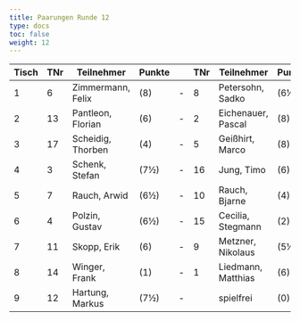```yaml
---
title: Paarungen Runde 12
type: docs
toc: false
weight: 12
---
```


| Tisch | TNr | Teilnehmer          | Punkte |   | TNr | Teilnehmer          | Punkte | Ergebnis |
|-------|-----|---------------------|--------|---|-----|---------------------|--------|----------|
| 1     | 6   | Zimmermann, Felix   | (8)    | - | 8   | Petersohn, Sadko    | (6½)   | 1 - 0    |
| 2     | 13  | Pantleon, Florian   | (6)    | - | 2   | Eichenauer, Pascal  | (8)    | 0 - 1    |
| 3     | 17  | Scheidig, Thorben   | (4)    | - | 5   | Geißhirt, Marco     | (8)    | 0 - 1    |
| 4     | 3   | Schenk, Stefan      | (7½)   | - | 16  | Jung, Timo          | (6)    | 1 - 0    |
| 5     | 7   | Rauch, Arwid        | (6½)   | - | 10  | Rauch, Bjarne       | (4)    | ½ - ½    |
| 6     | 4   | Polzin, Gustav      | (6½)   | - | 15  | Cecilia, Stegmann   | (2)    | 1 - 0    |
| 7     | 11  | Skopp, Erik         | (6)    | - | 9   | Metzner, Nikolaus   | (5½)   | 0 - 1    |
| 8     | 14  | Winger, Frank       | (1)    | - | 1   | Liedmann, Matthias  | (6)    | 0 - 1    |
| 9     | 12  | Hartung, Markus     | (7½)   | - |     | spielfrei           | (0)    | +        |